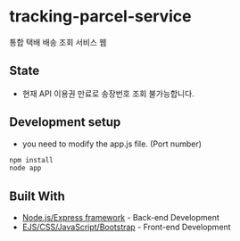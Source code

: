 # tracking-parcel-service
통합 택배 배송 조회 서비스 웹  

## State
* 현재 API 이용권 만료로 송장번호 조회 불가능합니다. 

## Development setup

* you need to modify the app.js file. (Port number)

```sh
npm install
node app
```

## Built With

* [Node.js/Express framework](https://expressjs.com/ko/) - Back-end Development
* [EJS/CSS/JavaScript/Bootstrap](https://getbootstrap.com/) - Front-end Development

